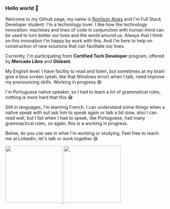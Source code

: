 ### Hello world 👋

Welcome to my Github page, my name is [Ronilson Alves](https://www.linkedin.com/in/ronilsonalves/?locale=en_US) and I'm Full Stack Developer student.
I'm a technology lover. I like how the technology innovation: machines and lines of code in conjunction with human mind can be used to turn better our lives and the world around us. Always that I think on this innovation I'm happy by work with this. And I'm here to help on construction of new solutions that can facilitate our lives.

Currently, I'm participating from <b>Certified Tech Developer</b> program, offered by <b>Mercado Libre</b> and <b>Globant</b>.

My English level: I have facility to read and listen, but sometimes at my brain give a blue screen (yeah, like that Windows error) when I talk, need improve my pronouncing skills. Working in progress 😅

I'm Portuguese native speaker, so I had to learn a lot of grammatical rules, nothing is more hard that this 😂

Still in languages, I'm learning French. I can understand some things when a native speak with out ask him to speak again or talk a bit slow, also I can read well, but I fail when I had to speak, like Portuguese, had many grammactical rules, so again, this is a working in progress.

Below, do you can see in what I'm working or studying. Feel free to reach me at Linkedin, let's talk or work together 😄

 <div>
  <a href="https://github.com/ronilsonalves">
  <img height="180em" src="https://github-readme-stats.vercel.app/api?username=ronilsonalves&show_icons=true&theme=dark&include_all_commits=true&count_private=true"/>
  <img height="180em" src="https://github-readme-stats.vercel.app/api/top-langs/?username=ronilsonalves&layout=compact&langs_count=7&theme=dark"/>
 </div>
